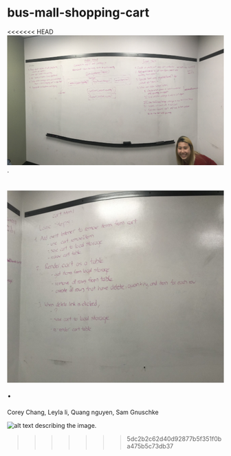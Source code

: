 # bus-mall-shopping-cart

<<<<<<< HEAD
![alt text describing the image](./IMG_2449.jpg).

![alt text describing the image](./thumbnail_img_2450.jpg).
=======
Corey Chang,
Leyla li,
Quang nguyen,
Sam Gnuschke

![alt text describing the image](./IMG_2449.lpg).
>>>>>>> 5dc2b2c62d40d92877b5f351f0ba475b5c73db37
